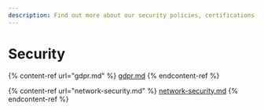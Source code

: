 ```yaml
---
description: Find out more about our security policies, certifications, and settings.
---
```


# Security

{% content-ref url="gdpr.md" %}
[gdpr.md](gdpr.md)
{% endcontent-ref %}

{% content-ref url="network-security.md" %}
[network-security.md](network-security.md)
{% endcontent-ref %}

